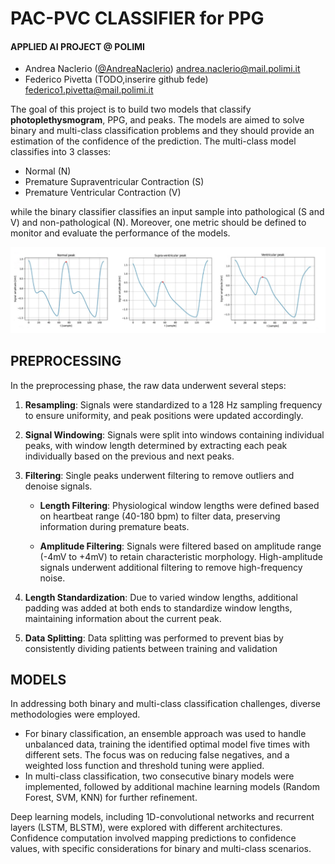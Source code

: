 # PAC-PVC CLASSIFIER for PPG
#### APPLIED AI PROJECT @ POLIMI
- Andrea Naclerio  ([@AndreaNaclerio](https://github.com/AndreaNaclerio)) andrea.naclerio@mail.polimi.it
- Federico Pivetta (TODO,inserire github fede) federico1.pivetta@mail.polimi.it

The goal of this project is to build two models that classify **photoplethysmogram**, PPG, and peaks. The models are aimed to solve binary and multi-class classification problems and they should provide an estimation of the confidence of the prediction. The multi-class model classifies into 3 classes:
- Normal (N)
- Premature Supraventricular Contraction (S)
- Premature Ventricular Contraction (V)

while the binary classifier classifies an input sample into pathological (S and V) and non-pathological (N). Moreover, one metric should be defined to monitor and evaluate the performance of the models.

<p align="center">
  <img width="800" heigth="250" alt="noise" src="images/sssss.png">
</p>

## PREPROCESSING
In the preprocessing phase, the raw data underwent several steps:

1. **Resampling**: Signals were standardized to a 128 Hz sampling frequency to ensure uniformity, and peak positions were updated accordingly.

2. **Signal Windowing**: Signals were split into windows containing individual peaks, with window length determined by extracting each peak individually based on the previous and next peaks.

3. **Filtering**: Single peaks underwent filtering to remove outliers and denoise signals.

   - **Length Filtering**: Physiological window lengths were defined based on heartbeat range (40-180 bpm) to filter data, preserving information during premature beats.
   
   - **Amplitude Filtering**: Signals were filtered based on amplitude range (-4mV to +4mV) to retain characteristic morphology. High-amplitude signals underwent additional filtering to remove high-frequency noise.

4. **Length Standardization**: Due to varied window lengths, additional padding was added at both ends to standardize window lengths, maintaining information about the current peak.

5. **Data Splitting**: Data splitting was performed to prevent bias by consistently dividing patients between training and validation
 

## MODELS
In addressing both binary and multi-class classification challenges, diverse methodologies were employed. 
- For binary classification, an ensemble approach was used to handle unbalanced data, training the identified optimal model five times with different sets. The focus was on reducing false negatives, and a weighted loss function and threshold tuning were applied.
- In multi-class classification, two consecutive binary models were implemented, followed by additional machine learning models (Random Forest, SVM, KNN) for further refinement.

Deep learning models, including 1D-convolutional networks and recurrent layers (LSTM, BLSTM), were explored with different architectures. Confidence computation involved mapping predictions to confidence values, with specific considerations for binary and multi-class scenarios. 
